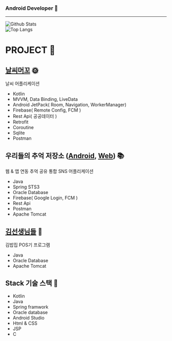 
### Android Developer 👋
___
![Github Stats](https://github-readme-stats.vercel.app/api?username=aoqnwnd&show_icons=true&theme=dracula)<br>
![Top Langs](https://github-readme-stats.vercel.app/api/top-langs/?username=aoqnwnd&theme=dracula)

# PROJECT 📃


## [날씨머꼬](https://github.com/SANDY-9/Project_NSMGG) 🌞
날씨 어플리케이션
- Kotlin
- MVVM, Data Binding, LiveData
- Android JetPack( Room, Navigation, WorkerManager)
- Firebase( Remote Config, FCM )
- Rest Api( 공공데이터 )
- Retrofit
- Coroutine
- Sqlite
- Postman


## 우리들의 추억 저장소 ([Android](https://github.com/InjaeLee-new/OurMemoryMobile),  [Web](https://github.com/InjaeLee-new/ourMemoryWeb)) 📚 <br>
웹 & 앱 연동 추억 공유 통합 SNS 어플리케이션
- Java
- Spring STS3
- Oracle Database
- Firebase( Google Login, FCM )
- Rest Api
- Postman
- Apache Tomcat

## [김선생님들](https://github.com/aoqnwnd/gimbab) 🍙
김밥집 POS기 프로그램
- Java
- Oracle Database
- Apache Tomcat

## Stack 기술 스택 📖
- Kotlin
- Java
- Spring framwork
- Oracle database
- Android Studio
- Html & CSS
- JSP
- C

